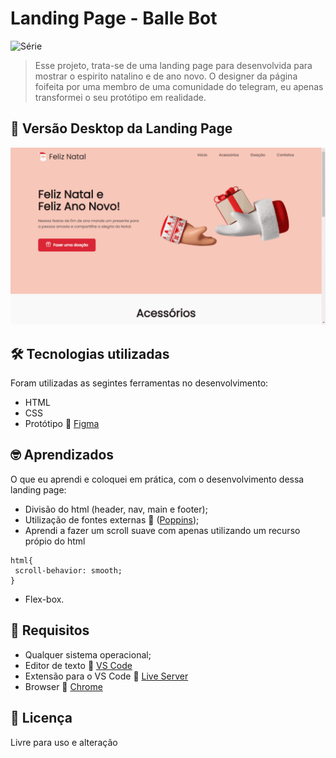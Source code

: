 # Landing Page - Balle Bot
![Série](https://img.shields.io/static/v1?label=ZairoBastos&message=FelizNatal&color=blue)

> Esse projeto, trata-se de uma landing page para desenvolvida para mostrar o espirito natalino e de ano novo. O designer da página foifeita por uma membro de uma comunidade do telegram, eu apenas transformei o seu protótipo em realidade.

## :camera_flash: Versão Desktop da Landing Page
![Imagem](images/ezgif.com-gif-maker.gif)

## :hammer_and_wrench: Tecnologias utilizadas
 Foram utilizadas as segintes ferramentas no desenvolvimento:
 - HTML
 - CSS
 - Protótipo :link: [Figma](https://www.figma.com/file/Yb9IBH56g7T1hdIyZ3BMNO/Desafios---Codel%C3%A2ndia?node-id=39341%3A687)

## :nerd_face: Aprendizados
O que eu aprendi e coloquei em prática, com o desenvolvimento dessa landing page:
 - Divisão do html (header, nav, main e footer);
 - Utilização de fontes externas :link: ([Poppins](https://fonts.google.com/specimen/Poppins));
 - Aprendi a fazer um scroll suave com apenas utilizando um recurso própio do html 
 ```
html{
  scroll-behavior: smooth;
}
```
 - Flex-box.

## :page_facing_up: Requisitos
- Qualquer sistema operacional;
- Editor de texto :link: [VS Code](https://code.visualstudio.com/)
- Extensão para o VS Code :link: [Live Server](https://marketplace.visualstudio.com/items?itemName=ritwickdey.LiveServer)
- Browser :link: [Chrome](https://www.google.pt/intl/pt-PT/chrome/?brand=ISCS&gclid=CjwKCAiAtouOBhA6EiwA2nLKHzAVeY7vzxHKqYQHR9e2iF4Q-UYwVeNg_5CdIuPOs6RF2hbwjslc8xoCK3QQAvD_BwE&gclsrc=aw.ds)

## :pencil: Licença
Livre para uso e alteração
